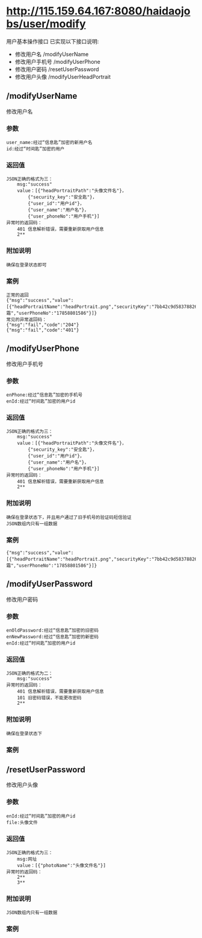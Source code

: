 # http://115.159.64.167:8080/haidaojobs/user/modify
用户基本操作接口
已实现以下接口说明:
* 修改用户名 /modifyUserName
* 修改用户手机号 /modifyUserPhone
* 修改用户密码 /resetUserPassword
* 修改用户头像 /modifyUserHeadPortrait

## /modifyUserName
修改用户名
### 参数
	user_name:经过“信息匙”加密的新用户名
	id:经过“时间匙”加密的用户
### 返回值
	JSON正确的格式为三：
		msg:"success"
		value：[{"headPortraitPath":"头像文件名"}，
			{"security_key":"安全匙"}，
			{"user_id":"用户id"}，
			{"user_name":"用户名"}，
			{"user_phoneNo":"用户手机"}]
	异常时的返回码：				
		401	信息解析错误，需要重新获取用户信息
		2**
### 附加说明
	确保在登录状态即可
### 案例
	正常的返回
	{"msg":"success","value":[{"headPortraitName":"headPortrait.png","securityKey":"7bb42c9d58378826XGYNWMROSCFXG","userId":1,"userName":"冥霜","userPhoneNo":"17858801586"}]}
	常见的异常返回码：
	{"msg":"fail","code":"204"}
	{"msg":"fail","code":"401"}

## /modifyUserPhone
修改用户手机号
### 参数
	enPhone:经过“信息匙”加密的手机号
	enId:经过“时间匙”加密的用户id
### 返回值
	JSON正确的格式为三：
		msg:"success"
		value：[{"headPortraitPath":"头像文件名"}，
			{"security_key":"安全匙"}，
			{"user_id":"用户id"}，
			{"user_name":"用户名"}，
			{"user_phoneNo":"用户手机"}]
	异常时的返回码：			
		401	信息解析错误，需要重新获取用户信息
		2**
### 附加说明
	确保在登录状态下，并且用户通过了旧手机号的验证码短信验证
	JSON数组内只有一组数据
### 案例
	{"msg":"success","value":[{"headPortraitName":"headPortrait.png","securityKey":"7bb42c9d58378826XGYNWMROSCFXG","userId":1,"userName":"冥霜","userPhoneNo":"17858801586"}]}

## /modifyUserPassword
修改用户密码
### 参数
	enOldPassword:经过“信息匙”加密的旧密码
	enNewPassword:经过“信息匙”加密的新密码
	enId:经过“时间匙”加密的用户id
### 返回值
	JSON正确的格式为二：
		msg:"success"
	异常时的返回码：				
		401	信息解析错误，需要重新获取用户信息
		101	旧密码错误，不能更改密码
		2**
### 附加说明
	确保在登录状态下
### 案例

## /resetUserPassword
修改用户头像
### 参数
	enId:经过“时间匙”加密的用户id
	file:头像文件
### 返回值
	JSON正确的格式为三：
		msg:网址
		value：[{"photoName":"头像文件名"}]
	异常时的返回码：
		2**
		3**
### 附加说明
	JSON数组内只有一组数据
### 案例
